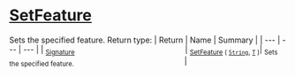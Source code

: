 # [SetFeature](./Signature-100663443.md)

Sets the specified feature.
Return type:
| Return | Name | Summary | 
| --- | --- | --- | 
| <sub>[Signature](./../Signature.md)</sub><img width=200/>| <sub>[SetFeature](./Signature-100663443.md) ( [`String`](https://docs.microsoft.com/en-us/dotnet/api/System.String), [`T`](./Signature-100663443.md) )</sub>| <sub>Sets the specified feature.</sub><img width=200/>| <br>


